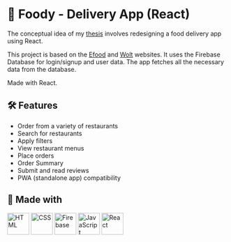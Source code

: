 # 🍟 Foody - Delivery App (React)

The conceptual idea of my [thesis](https://foody-thesis.000webhostapp.com/index.php) involves redesigning a food delivery app using React.

This project is based on the [Efood](https://www.e-food.gr/) and [Wolt](https://wolt.com/en/grc) websites. It uses the Firebase Database for login/signup and user data. The app fetches all the necessary data from the database.

Made with React.

## 🛠️ Features

- Order from a variety of restaurants
- Search for restaurants
- Apply filters
- View restaurant menus
- Place orders
- Order Summary
- Submit and read reviews
- PWA (standalone app) compatibility

## 🚧 Made with

<div >
	<img width="50" src="https://user-images.githubusercontent.com/25181517/192158954-f88b5814-d510-4564-b285-dff7d6400dad.png" alt="HTML" title="HTML"/>
	<img width="50" src="https://user-images.githubusercontent.com/25181517/183898674-75a4a1b1-f960-4ea9-abcb-637170a00a75.png" alt="CSS" title="CSS"/>
	<img width="50" src="https://user-images.githubusercontent.com/25181517/189716855-2c69ca7a-5149-4647-936d-780610911353.png" alt="Firebase" title="Firebase"/>
	<img width="50" src="https://user-images.githubusercontent.com/25181517/117447155-6a868a00-af3d-11eb-9cfe-245df15c9f3f.png" alt="JavaScript" title="JavaScript"/>
	<img width="50" src="https://user-images.githubusercontent.com/25181517/183897015-94a058a6-b86e-4e42-a37f-bf92061753e5.png" alt="React" title="React"/>
</div>
